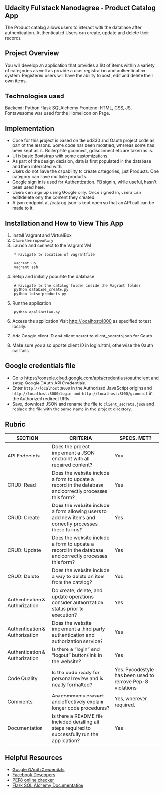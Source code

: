 ## Udacity Fullstack Nanodegree - Product Catalog App

The Product catalog allows users to interact with the database after authentication. Authenticated Users can create, update and delete their records. 

## Project Overview
You will develop an application that provides a list of items within a variety of categories as well as provide a user registration and authentication system. Registered users will have the ability to post, edit and delete their own items.


## Technologies used
Backend: Python Flask SQLAlchemy
Frontend: HTML, CSS, JS. Fontawesome was used for the Home Icon on Page. 

## Implementation
* Code for this project is based on the ud330 and Oauth project code as part of the lessons. Some code has been modified, whereas some has been kept as is. Boilerplate gconnect, gdisconnect etc are taken as is. 
* UI is basic Bootstrap with some customizations. 
* As part of the design decision, data is first populated in the database and then interacted with. 
* Users do not have the capability to create categories, just Products. One category can have multiple products. 
* Google sign in is used for Authentication. FB signin, while useful, hasn't been used here. 
* Users can sign up using Google only. Once signed in, users can edit/delete only the content they created. 
* A json endpoint at /catalog.json is kept open so that an API call can be made to it. 

## Installation and How to View This App
1. Install Vagrant and VirtualBox
2. Clone the repository
3. Launch and connect to the Vagrant VM 
```
	* Navigate to location of vagrantfile

    vagrant up
    vagrant ssh
```
4. Setup and initially populate the database
```
    # Navigate to the catalog folder inside the Vagrant folder
    python database_create.py
    python lotsofproducts.py
```
5. Run the application
```
    python application.py
```
6. Access the application
Visit [http://localhost:8000](http://localhost:8000) as specified to test locally.

7. Add Google client ID and client secret to client_secrets.json for Oauth . 
8. Make sure you also update client ID in login.html, otherwise the Oauth call fails 

## Google credentials file
* Go to https://console.cloud.google.com/apis/credentials/oauthclient and setup Google OAuth API Credentials. 
* Enter ```http://localhost:8000``` in the Authorized JavaScript origins and ```http://localhost:8000/login and http://localhost:8000/gconnect``` in the Authorized redirect URIs.
* Save, download JSON and rename the file to ```client_secrets.json``` and replace the file with the same name in the project directory.

## Rubric

|SECTION|CRITERIA|SPECS. MET?|
|---|---|---|
| API Endpoints | Does the project implement a JSON endpoint with all required content? | Yes|
| CRUD: Read | Does the website include a form to update a record in the database and correctly processes this form? | Yes |
| CRUD: Create | Does the website include a form allowing users to add new items and correctly processes these forms? | Yes |
| CRUD: Update | Does the website include a form to update a record in the database and correctly processes this form? | Yes |
| CRUD: Delete | Does the website include a way to delete an item from the catalog? | Yes |
| Authentication & Authorization | Do create, delete, and update operations consider authorization status prior to execution? | Yes | 
| Authentication & Authorization | Does the website implement a third party authentication and authorization service? | Yes |
| Authentication & Authorization | Is there a “login” and “logout” button/link in the website? | Yes |
| Code Quality | Is the code ready for personal review and is neatly formatted? | Yes. Pycodestyle has been used to remove Pep-8 violations |
| Comments | Are comments present and effectively explain longer code procedures? | Yes, wherever required. |
| Documentation | Is there a README file included detailing all steps required to successfully run the application? | Yes |



## Helpful Resources
* [Google OAuth Credentials](https://console.cloud.google.com/apis/credentials/oauthclient)
* [Facebook Deveopers](https://developers.facebook.com/apps)
* [PEP8 online checker](http://pep8online.com/)
* [Flask SQL Alchemy Documentation](http://flask-sqlalchemy.pocoo.org/2.3/)